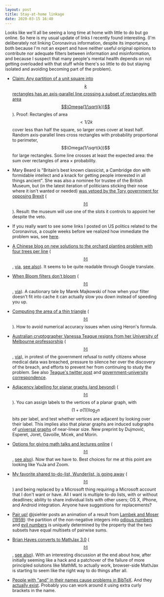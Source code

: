 ```yaml
---
layout: post
title: Stay-at-home linkage
date: 2020-03-15 16:40
---
```

Looks like we'll all be seeing a long time at home with little to do but go online. So here is my usual update of links I recently found interesting. (I'm deliberately not linking Coronavirus information, despite its importance, both because I'm not an expert and have neither useful original opinions to contribute nor adequate filters between information and misinformation, and because I suspect that many people's mental health depends on not getting overloaded with that stuff while there's so little to do but staying isolated and avoiding becoming part of the problem).

* [Claim: Any partition of a unit square into $$k$$ rectangles has an axis-parallel line crossing a subset of rectangles with area $$\Omega(1/\sqrt{k})$$](https://mathstodon.xyz/@11011110/103750490648260310)). Proof: Rectangles of area $$\lt 1/2k$$ cover less than half the square, so larger ones cover at least half. Random axis-parallel lines cross rectangles with probability proportional to perimeter, $$\Omega(1/\sqrt{k})$$ for large rectangles. Some line crosses at least the expected area: the sum over rectangles of area × probability.

* Mary Beard is "Britain’s best known classicist, a Cambridge don with formidable intellect and a knack for getting people interested in all things ancient". She was also a nominee for trustee of the British Museum, but (in the latest iteration of politicians sticking their nose where it isn't wanted or needed) [was vetoed by the Tory government for opposing Brexit](https://www.theguardian.com/books/2020/mar/01/british-museum-put-mary-beard-on-the-board-despite-downing-st-veto) ([$$\mathbb{M}$$](https://mathstodon.xyz/@11011110/103756819167366612)). Result: the museum will use one of the slots it controls to appoint her despite the veto.

* If you really want to see some links I posted on US politics related to the Coronavirus, a couple weeks before we realized how immediate the problem was, see [here](https://mathstodon.xyz/@11011110/103763260041701547).

* [A Chinese blog on new solutions to the orchard planting problem with four trees per line](https://emathgroup.github.io/blog/orchard-planting-problem) ([$$\mathbb{M}$$](https://mathstodon.xyz/@11011110/103769258677244712), [via](http://www.mathpuzzle.com/), [see also](https://en.wikipedia.org/wiki/Orchard-planting_problem)). It seems to be quite readable through Google translate.

* [When Bloom filters don't bloom](https://blog.cloudflare.com/when-bloom-filters-dont-bloom/) ([$$\mathbb{M}$$](https://mathstodon.xyz/@11011110/103774986303898695), [via](https://news.ycombinator.com/item?id=22463979)). A cautionary tale by Marek Majkowski of how when your filter doesn't fit into cache it can actually slow you down instead of speeding you up.

* [Computing the area of a thin triangle](https://www.johndcook.com/blog/2020/02/27/numerical-heron/) ([$$\mathbb{M}$$](https://mathstodon.xyz/@jsiehler/103765201263486902)). How to avoid numerical accuracy issues when using Heron's formula.

* [Australian cryptographer Vanessa Teague resigns from her University of Melbourne professorship](https://www.theguardian.com/australia-news/2020/mar/08/melbourne-professor-quits-after-health-department-pressures-her-over-data-breach) ([$$\mathbb{M}$$](https://mathstodon.xyz/@11011110/103785134816639696), [via](https://news.ycombinator.com/item?id=22515193)), in protest of the government refusal to notify citizens whose medical data was breached, pressure to silence her over the discovery of the breach, and efforts to prevent her from continuing to study the problem. See also [Teague's twitter post](https://twitter.com/VTeagueAus/status/1233241830994481152) and [government-university correspondence](https://www.righttoknow.org.au/request/correspondence_on_re_identificat).

* [Adjacency labelling for planar graphs (and beyond)](https://arxiv.org/abs/2003.04280) ([$$\mathbb{M}$$](https://mathstodon.xyz/@patmorin/103796330052092318)). You can assign labels to the vertices of a planar graph, with $$\bigl(1+o(1)\bigr)\log_2 n$$ bits per label, and test whether vertices are adjacent by looking over their label. This implies also that planar graphs are induced subgraphs of [universal graphs](https://en.wikipedia.org/wiki/Universal_graph) of near-linear size. New preprint by Dujmović, Esperet, Joret, Gavoille, Micek, and Morin.

* [Options for giving math talks and lectures online](https://terrytao.wordpress.com/2020/03/10/options-for-giving-math-talks-and-lectures-online/) ([$$\mathbb{M}$$](https://mathstodon.xyz/@11011110/103800856267350730), [see also](https://erikdemaine.org/classes/recording/)). Now that we have to. Best choices for me at this point are looking like YuJa and Zoom.

* [My favorite shared to-do-list, Wunderlist, is going away](https://www.wunderlist.com/blog/join-us-on-our-new-journey/) ([$$\mathbb{M}$$](https://mathstodon.xyz/@11011110/103810987800264328)) and being replaced by a Microsoft thing requiring a Microsoft account that I don't want or have. All I want is multiple to-do lists, with or without deadlines; ability to share individual lists with other users; OS X, iPhone, and Android integration. Anyone have suggestions for replacements?

* [Pair up!](https://mathstodon.xyz/@jsiehler/103810743052286323) @jsiehler posts an animation of a result from [Lambek and Moser (1959)](https://doi.org/10.4153%2FCMB-1959-013-x): the partition of the non-negative integers into [odious numbers](https://en.wikipedia.org/wiki/Odious_number) and [evil numbers](https://en.wikipedia.org/wiki/Evil_number) is uniquely determined by the property that the two subsets have equal multisets of pairwise sums.

* [Brian Hayes converts to MathJax 3.0](http://bit-player.org/2020/mathjax-turns-3-0) ([$$\mathbb{M}$$](https://mathstodon.xyz/@11011110/103825076990194154), [see also](https://news.ycombinator.com/item?id=22582343)). With an interesting discussion at the end about how, after initially seeming like a hack and a patchover of the failure of more principled solutions like MathML to actually work, browser-side MathJax is starting to seem like the right way to do things after all.

* [People with "and" in their names cause problems in BibTeX](https://mathstodon.xyz/@kimreece/103812593467637467). And they [actually exist](https://en.wikipedia.org/wiki/Alex_And). Probably you can work around it using extra curly brackets in the name.